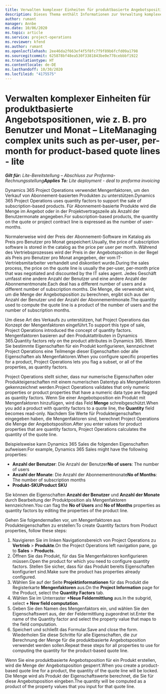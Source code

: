 ```yaml
---
title: Verwalten komplexer Einheiten für produktbasierte Angebotspositionen, wie z. B. pro Benutzer und Monat – Lite
description: Dieses Thema enthält Informationen zur Verwaltung komplexer Einheiten für produktbasierte Angebotspositionen.
author: rumant
manager: Annbe
ms.date: 10/06/2020
ms.topic: article
ms.service: project-operations
ms.reviewer: kfend
ms.author: rumant
ms.openlocfilehash: 2ee46da2f663ef4f5f8fc7f9f89b6fcfd09a1798
ms.sourcegitcommit: 625878bf48ea530f3381843be0e778cebbbf1922
ms.translationtype: HT
ms.contentlocale: de-DE
ms.lasthandoff: 10/30/2020
ms.locfileid: "4175575"
---
```

# <a name="managing-complex-units-such-as-per-user-per-month-for-product-based-quote-lines---lite"></a><span data-ttu-id="c705a-103">Verwalten komplexer Einheiten für produktbasierte Angebotspositionen, wie z. B. pro Benutzer und Monat – Lite</span><span class="sxs-lookup"><span data-stu-id="c705a-103">Managing complex units such as per-user, per-month for product-based quote lines - lite</span></span>

<span data-ttu-id="c705a-104">_**Gilt für:** Lite-Bereitstellung – Abschluss zur Proforma-Rechnungsstellung_</span><span class="sxs-lookup"><span data-stu-id="c705a-104">_**Applies To:** Lite deployment - deal to proforma invoicing_</span></span>

<span data-ttu-id="c705a-105">Dynamics 365 Project Operations verwendet Mengenfaktoren, um den Verkauf von Abonnement-basierten Produkten zu unterstützen.</span><span class="sxs-lookup"><span data-stu-id="c705a-105">Dynamics 365 Project Operations uses quantity factors to support the sale of subscription-based products.</span></span> <span data-ttu-id="c705a-106">Für Abonnement-basierte Produkte wird die Menge im Angebot oder in der Projektvertragszeile als Anzahl der Benutzermonate angegeben.</span><span class="sxs-lookup"><span data-stu-id="c705a-106">For subscription-based products, the quantity on the quote or project contract line is expressed as the number of user-months.</span></span>

<span data-ttu-id="c705a-107">Normalerweise wird der Preis der Abonnement-Software im Katalog als Preis pro Benutzer pro Monat gespeichert.</span><span class="sxs-lookup"><span data-stu-id="c705a-107">Usually, the price of subscription software is stored in the catalog as the price per user per month.</span></span> <span data-ttu-id="c705a-108">Während des Vertriebsprozesses wird der Preis in der Angebotsposition in der Regel als Preis pro Benutzer pro Monat angegeben, der vom IT-Vertriebsmitarbeiter verhandelt und diskontiert wurde.</span><span class="sxs-lookup"><span data-stu-id="c705a-108">During the sales process, the price on the quote line is usually the per-user, per-month price that was negotiated and discounted by the IT sales agent.</span></span> <span data-ttu-id="c705a-109">Jedes Geschäft umfasst eine andere Anzahl der Benutzer und eine andere Anzahl der Abonnementmonate.</span><span class="sxs-lookup"><span data-stu-id="c705a-109">Each deal has a different number of users and a different number of subscription months.</span></span> <span data-ttu-id="c705a-110">Die Menge, die verwendet wird, um die Menge der Angebotsposition zu berechnen, ergibt sich aus der Anzahl der Benutzer und der Anzahl der Abonnementmonate.</span><span class="sxs-lookup"><span data-stu-id="c705a-110">The quantity used to compute the quote line is a product of the number of users and the number of subscription months.</span></span>

<span data-ttu-id="c705a-111">Um diese Art des Verkaufs zu unterstützen, hat Project Operations das Konzept der Mengenfaktoren eingeführt.</span><span class="sxs-lookup"><span data-stu-id="c705a-111">To support this type of sale, Project Operations introduced the concept of quantity factors.</span></span> <span data-ttu-id="c705a-112">Mengenfaktoren basieren auf den Produktattributen in Dynamics 365.</span><span class="sxs-lookup"><span data-stu-id="c705a-112">Quantity factors rely on the product attributes in Dynamics 365.</span></span> <span data-ttu-id="c705a-113">Wenn Sie bestimmte Eigenschaften für ein Produkt konfigurieren, kennzeichnet Project Operations eine Teilmenge dieser Eigenschaften oder alle Eigenschaften als Mengenfaktoren.</span><span class="sxs-lookup"><span data-stu-id="c705a-113">When you configure specific properties for a product, Project Operations lets you flag a subset, or all of the properties, as quantity factors.</span></span>

<span data-ttu-id="c705a-114">Project Operations stellt sicher, dass nur numerische Eigenschaften oder Produkteigenschaften mit einem numerischen Datentyp als Mengenfaktoren gekennzeichnet werden.</span><span class="sxs-lookup"><span data-stu-id="c705a-114">Project Operations validates that only numeric properties or product properties that have a numeric data type are flagged as quantity factors.</span></span> <span data-ttu-id="c705a-115">Wenn Sie einer Angebotsposition ein Produkt mit Mengenfaktoren hinzufügen, wird das Feld **Menge** schreibgeschützt.</span><span class="sxs-lookup"><span data-stu-id="c705a-115">When you add a product with quantity factors to a quote line, the **Quantity** field becomes read-only.</span></span> <span data-ttu-id="c705a-116">Nachdem Sie Werte für Produkteigenschaften eingegeben haben, die Mengenfaktoren sind, berechnet Project Operations die Menge der Angebotsposition.</span><span class="sxs-lookup"><span data-stu-id="c705a-116">After you enter values for product properties that are quantity factors, Project Operations calculates the quantity of the quote line.</span></span>

<span data-ttu-id="c705a-117">Beispielsweise kann Dynamics 365 Sales die folgenden Eigenschaften aufweisen:</span><span class="sxs-lookup"><span data-stu-id="c705a-117">For example, Dynamics 365 Sales might have the following properties:</span></span>

- <span data-ttu-id="c705a-118">**Anzahl der Benutzer**: Die Anzahl der Benutzer</span><span class="sxs-lookup"><span data-stu-id="c705a-118">**No of users**: The number of users</span></span>
- <span data-ttu-id="c705a-119">**Anzahl der Monate**: Die Anzahl der Abonnementmonate</span><span class="sxs-lookup"><span data-stu-id="c705a-119">**No of Months**: The number of subscription months</span></span>
- <span data-ttu-id="c705a-120">**Produkt-SKU**</span><span class="sxs-lookup"><span data-stu-id="c705a-120">**Product SKU**</span></span>

<span data-ttu-id="c705a-121">Sie können die Eigenschaften **Anzahl der Benutzer** und **Anzahl der Monate** durch Bearbeitung der Produktposition als Mengenfaktoren kennzeichnen.</span><span class="sxs-lookup"><span data-stu-id="c705a-121">You can flag the **No of Users** and **No of Months** properties as quantity factors by editing the properties of the product line.</span></span>

<span data-ttu-id="c705a-122">Gehen Sie folgendermaßen vor, um Mengenfaktoren aus Produkteigenschaften zu erstellen:</span><span class="sxs-lookup"><span data-stu-id="c705a-122">To create Quantity factors from Product properties, follow these steps:</span></span>

1. <span data-ttu-id="c705a-123">Navigieren Sie im linken Navigationsbereich von Project Operations zu **Vertrieb** > **Produkte**.</span><span class="sxs-lookup"><span data-stu-id="c705a-123">On the Project Operations left navigation pane, go to **Sales** > **Products**.</span></span>
2. <span data-ttu-id="c705a-124">Öffnen Sie das Produkt, für das Sie Mengenfaktoren konfigurieren müssen.</span><span class="sxs-lookup"><span data-stu-id="c705a-124">Open the product for which you need to configure quantity factors.</span></span> <span data-ttu-id="c705a-125">Stellen Sie sicher, dass für das Produkt bereits Eigenschaften konfiguriert sind.</span><span class="sxs-lookup"><span data-stu-id="c705a-125">Make sure the product has properties already configured.</span></span>
3. <span data-ttu-id="c705a-126">Wählen Sie auf der Seite **Projektinformationen** für das Produkt die Registerkarte **Mengenfaktoren** aus.</span><span class="sxs-lookup"><span data-stu-id="c705a-126">On the **Project Information** page for the Product, select the **Quantity Factors** tab.</span></span>
4. <span data-ttu-id="c705a-127">Wählen Sie im Unterraster **+Neue Feldermittlung** aus.</span><span class="sxs-lookup"><span data-stu-id="c705a-127">In the subgrid, select **+ New field computation**.</span></span>
5. <span data-ttu-id="c705a-128">Geben Sie den Namen des Mengenfaktors ein, und wählen Sie den Eigenschaftswert aus, der der Feldermittlung zugeordnet ist.</span><span class="sxs-lookup"><span data-stu-id="c705a-128">Enter the name of the Quantity factor and select the property value that maps to the field computation.</span></span>
6. <span data-ttu-id="c705a-129">Speichert und schließt das Formular.</span><span class="sxs-lookup"><span data-stu-id="c705a-129">Save and close the form.</span></span> <span data-ttu-id="c705a-130">Wiederholen Sie diese Schritte für alle Eigenschaften, die zur Berechnung der Menge für die produktbasierte Angebotsposition verwendet werden sollen.</span><span class="sxs-lookup"><span data-stu-id="c705a-130">Repeat these steps for all properties to use for computing the quantity for the product-based quote line.</span></span>

<span data-ttu-id="c705a-131">Wenn Sie eine produktbasierte Angebotsposition für ein Produkt erstellen, wird die Menge der Angebotsposition gesperrt.</span><span class="sxs-lookup"><span data-stu-id="c705a-131">When you create a product-based quote line for a product, the quantity of the quote line will be locked.</span></span> <span data-ttu-id="c705a-132">Die Menge wird als Produkt der Eigenschaftswerte berechnet, die Sie für diese Angebotsposition eingeben.</span><span class="sxs-lookup"><span data-stu-id="c705a-132">The quantity will be computed as a product of the property values that you input for that quote line.</span></span>
